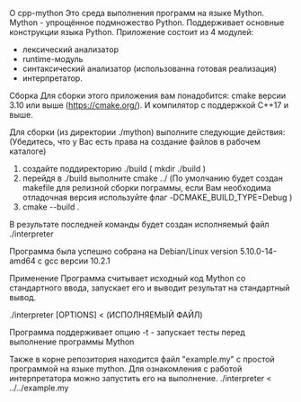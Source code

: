 О cpp-mython
Это среда выполнения программ на языке Mython. 
Mython - упрощённое подмножество Python.
Поддерживает основные конструкции языка Python. 
Приложение состоит из 4 модулей: 
  - лексический анализатор
  - runtime-модуль 
  - синтаксический анализатор (использованна готовая реализация)
  - интерпретатор.
  
Сборка
Для сборки этого приложения вам понадобится: cmake версии 3.10 или выше (https://cmake.org/).
И компилятор с поддержкой С++17 и выше.

Для сборки (из директории ./mython) выполните следующие действия:
(Убедитесь, что у Вас есть права на создание файлов в рабочем каталоге)

1. создайте поддиректорию ./build
( mkdir ./build )
2. перейдя в ./build выполните
cmake ../ 
(По умолчанию будет создан makefile для релизной сборки пограммы,
если Вам необходима отладочная версия используйте флаг -DCMAKE_BUILD_TYPE=Debug )
3. cmake --build .

В результате последней команды будет создан исполняемый файл ./interpreter

Программа была успешно собрана на Debian/Linux version 5.10.0-14-amd64 с gcc версии 10.2.1

Применение
Программа считывает исходный код Mython со стандартного ввода, запускает его и выводит результат на стандартный вывод.

./interpreter [OPTIONS] < (ИСПОЛНЯЕМЫЙ ФАЙЛ)

Программа поддерживает опцию -t - запускает тесты перед выполнение программы Mython

Также в корне репозитория находится файл "example.my" с простой программой на языке mython.
Для ознакомления с работой интерпретатора можно запустить его на выполнение.
./interpreter < ../../example.my
